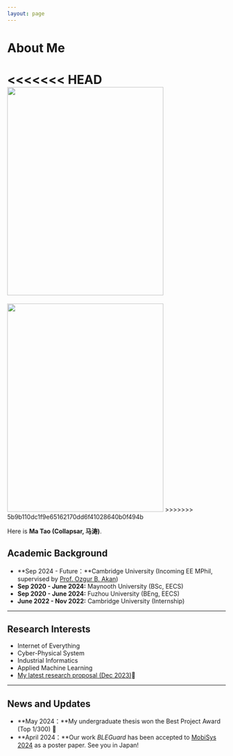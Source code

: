 ```yaml
---
layout: page
---
```


# About Me

<<<<<<< HEAD
 <img src="https://collapsar0615.github.io/images/wangbb.jpg" class="floatpic" width="360" height="480">
=======
<img src="https://collapsar0615.github.io/wbb1.jpg" class="floatpic" width="360" height="480">
>>>>>>> 5b9b110dc1f9e65162170dd6f41028640b0f494b

Here is **Ma Tao (Collapsar, 马涛)**.





## Academic Background

- **Sep 2024 - Future：**Cambridge University (Incoming EE MPhil, supervised by [Prof. Ozgur B. Akan](https://ioe.eng.cam.ac.uk/directory/akan))
- **Sep 2020 - June 2024:** Maynooth University (BSc, EECS)
- **Sep 2020 - June 2024:** Fuzhou University (BEng, EECS)
- **June 2022 - Nov 2022:** Cambridge University (Internship)

---

## Research Interests

- Internet of Everything
- Cyber-Physical System
- Industrial Informatics
- Applied Machine Learning
- [My latest research proposal (Dec 2023)](https://caihanlin.com/file/proposal-2023.pdf)🔗



---

## News and Updates

- **May 2024：**My undergraduate thesis won the Best Project Award (Top 1/300) 🎉
- **April 2024：**Our work *BLEGuard* has been accepted to [MobiSys 2024](https://www.sigmobile.org/mobisys/2024/) as a poster paper. See you in Japan!



